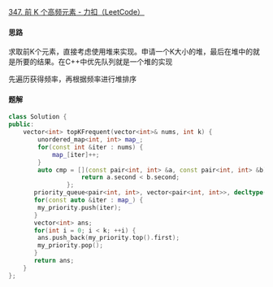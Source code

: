 [347. 前 K 个高频元素 - 力扣（LeetCode）](https://leetcode.cn/problems/top-k-frequent-elements/description/)

#### 思路

求取前K个元素，直接考虑使用堆来实现。申请一个K大小的堆，最后在堆中的就是所要的结果。在C++中优先队列就是一个堆的实现

先遍历获得频率，再根据频率进行堆排序

#### 题解

```c++
class Solution {
public:
    vector<int> topKFrequent(vector<int>& nums, int k) {
        unordered_map<int, int> map_;
        for(const int &iter : nums) {
            map_[iter]++;
        }
        auto cmp = [](const pair<int, int> &a, const pair<int, int> &b) {
                    return a.second < b.second;
                };
       priority_queue<pair<int, int>, vector<pair<int, int>>, decltype(cmp)> my_priority;
       for(const auto &iter : map_) {
        my_priority.push(iter);
       }
       vector<int> ans;
       for(int i = 0; i < k; ++i) {
        ans.push_back(my_priority.top().first);
        my_priority.pop();
       }
       return ans;
    }
};
```

